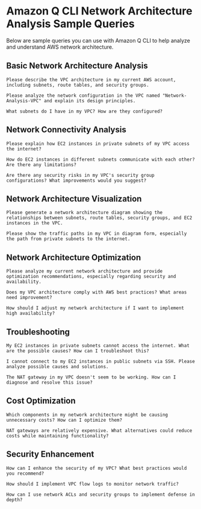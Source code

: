 # Amazon Q CLI Network Architecture Analysis Sample Queries

Below are sample queries you can use with Amazon Q CLI to help analyze and understand AWS network architecture.

## Basic Network Architecture Analysis

```
Please describe the VPC architecture in my current AWS account, including subnets, route tables, and security groups.
```

```
Please analyze the network configuration in the VPC named "Network-Analysis-VPC" and explain its design principles.
```

```
What subnets do I have in my VPC? How are they configured?
```

## Network Connectivity Analysis

```
Please explain how EC2 instances in private subnets of my VPC access the internet?
```

```
How do EC2 instances in different subnets communicate with each other? Are there any limitations?
```

```
Are there any security risks in my VPC's security group configurations? What improvements would you suggest?
```

## Network Architecture Visualization

```
Please generate a network architecture diagram showing the relationships between subnets, route tables, security groups, and EC2 instances in the VPC.
```

```
Please show the traffic paths in my VPC in diagram form, especially the path from private subnets to the internet.
```

## Network Architecture Optimization

```
Please analyze my current network architecture and provide optimization recommendations, especially regarding security and availability.
```

```
Does my VPC architecture comply with AWS best practices? What areas need improvement?
```

```
How should I adjust my network architecture if I want to implement high availability?
```

## Troubleshooting

```
My EC2 instances in private subnets cannot access the internet. What are the possible causes? How can I troubleshoot this?
```

```
I cannot connect to my EC2 instances in public subnets via SSH. Please analyze possible causes and solutions.
```

```
The NAT gateway in my VPC doesn't seem to be working. How can I diagnose and resolve this issue?
```

## Cost Optimization

```
Which components in my network architecture might be causing unnecessary costs? How can I optimize them?
```

```
NAT gateways are relatively expensive. What alternatives could reduce costs while maintaining functionality?
```

## Security Enhancement

```
How can I enhance the security of my VPC? What best practices would you recommend?
```

```
How should I implement VPC flow logs to monitor network traffic?
```

```
How can I use network ACLs and security groups to implement defense in depth?
```
